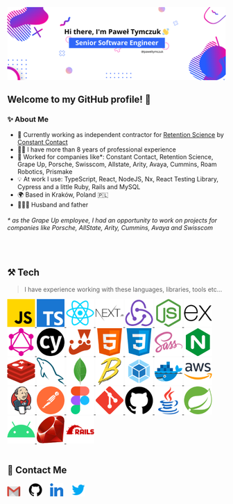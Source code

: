 <img src="https://github.com/LetItRock/LetItRock/blob/main/img/header.png" alt="Hi there, I'm Paweł Tymczuk :wave:" />
<br>

<h2 align="left">Welcome to my GitHub profile! 🙌</h2>
<h3 align="left">✨ About Me</h2>

- 💼 Currently working as independent contractor for <a href="https://www.retentionscience.com/">Retention Science</a> by <a href="https://www.constantcontact.com/">Constant Contact</a>
- 👨‍💻 I have more than 8 years of professional experience
- 🏢 Worked for companies like\*: Constant Contact, Retention Science, Grape Up, Porsche, Swisscom, Allstate, Arity, Avaya, Cummins, Roam Robotics, Prismake
- 💡 At work I use: TypeScript, React, NodeJS, Nx, React Testing Library, Cypress and a little Ruby, Rails and MySQL
- 🌍 Based in Kraków, Poland 🇵🇱
- 👨‍👩‍👧 Husband and father

<h6>* as the Grape Up employee, I had an opportunity to work on projects for companies like Porsche, AllState, Arity, Cummins, Avaya and Swisscom<h6>

<br>
<h2 align="left">⚒️ Tech</h2>

> I have experience working with these languages, libraries, tools etc...

<a href="https://developer.mozilla.org/en-US/docs/Web/JavaScript" target="_blank">
  <img src="./img/javascript.svg" width="64" height="64" alt="JavaScript" />
</a>
<a href="https://www.typescriptlang.org/" target="_blank">
  <img src="./img/typescript.svg" width="64" height="64" alt="TypeScript" />
</a>
<a href="https://reactjs.org/" target="_blank">
  <img src="./img/reactjs.svg" width="64" height="64" alt="React" />
</a>
<a href="https://nextjs.com/" target="_blank">
  <img src="./img/nextjs.svg" width="64" height="64" alt="React" />
</a>
<a href="https://redux.js.org/" target="_blank">
  <img src="./img/redux.svg" width="64" height="64" alt="React" />
</a>
<a href="https://nodejs.org/en/" target="_blank">
  <img src="./img/nodejs.svg" width="64" height="64" alt="CSS" />
</a>
<a href="https://expressjs.com/" target="_blank">
  <img src="./img/express.svg" width="64" height="64" alt="CSS" />
</a>
<a href="https://graphql.org/" target="_blank">
  <img src="./img/graphql.svg" width="64" height="64" alt="CSS" />
</a>
<a href="https://www.cypress.io/" target="_blank">
  <img src="./img/cypress.svg" width="64" height="64" alt="CSS" />
</a>
<a href="https://jestjs.io/" target="_blank">
  <img src="./img/jest.svg" width="64" height="64" alt="CSS" />
</a>
<a href="https://developer.mozilla.org/en-US/docs/Web/HTML" target="_blank">
  <img src="./img/html.svg" width="64" height="64" alt="HTML" />
</a>
<a href="https://developer.mozilla.org/en-US/docs/Web/CSS" target="_blank">
  <img src="./img/css.svg" width="64" height="64" alt="CSS" />
</a>
<a href="https://sass-lang.com/" target="_blank">
  <img src="./img/sass.svg" width="64" height="64" alt="CSS" />
</a>
<a href="https://www.nginx.com/" target="_blank">
  <img src="./img/nginx.svg" width="64" height="64" alt="CSS" />
</a>
<a href="https://redis.io/" target="_blank">
  <img src="./img/redis.svg" width="64" height="64" alt="CSS" />
</a>
<a href="https://www.mysql.com/" target="_blank">
  <img src="./img/mysql.svg" width="64" height="64" alt="CSS" />
</a>
<a href="https://www.mongodb.com/" target="_blank">
  <img src="./img/mongodb.svg" width="64" height="64" alt="CSS" />
</a>
<a href="https://babeljs.io/" target="_blank">
  <img src="./img/babel.svg" width="64" height="64" alt="CSS" />
</a>
<a href="https://webpack.js.org/" target="_blank">
  <img src="./img/webpack.svg" width="64" height="64" alt="CSS" />
</a>
<a href="https://www.docker.com/" target="_blank">
  <img src="./img/docker.svg" width="64" height="64" alt="CSS" />
</a>
<a href="https://aws.amazon.com/" target="_blank">
  <img src="./img/aws.svg" width="64" height="64" alt="CSS" />
</a>
<a href="https://www.jenkins.io/" target="_blank">
  <img src="./img/jenkins.svg" width="64" height="64" alt="CSS" />
</a>
<a href="https://www.postman.com/" target="_blank">
  <img src="./img/postman.svg" width="64" height="64" alt="CSS" />
</a>
<a href="https://www.figma.com/" target="_blank">
  <img src="./img/figma.svg" width="64" height="64" alt="CSS" />
</a>
<a href="https://git-scm.com/" target="_blank">
  <img src="./img/git.svg" width="64" height="64" alt="CSS" />
</a>
<a href="https://github.com/" target="_blank">
  <img src="./img/github.svg" width="64" height="64" alt="CSS" />
</a>
<a href="https://www.java.com/en/" target="_blank">
  <img src="./img/java.svg" width="64" height="64" alt="CSS" />
</a>
<a href="https://spring.io/" target="_blank">
  <img src="./img/spring.svg" width="64" height="64" alt="CSS" />
</a>
<a href="https://www.android.com/intl/en_US/" target="_blank">
  <img src="./img/android.svg" width="64" height="64" alt="CSS" />
</a>
<a href="https://www.ruby-lang.org/en/" target="_blank">
  <img src="./img/ruby.svg" width="64" height="64" alt="CSS" />
</a>
<a href="https://rubyonrails.org/" target="_blank">
  <img src="./img/rails.svg" width="64" height="64" alt="CSS" />
</a>

<br/>
<br/>

<h2 align="left">💬 Contact Me</h3>
<p align="left">
  <a href="mailto:pawel.tymczuk@gmail.com"><img src="./img/gmail.png" width="30px" alt="Gmail"></a> &nbsp; &nbsp;
  <a href="https://github.com/LetItRock"><img src="./img/github.svg" width="30px" alt="GitHub"></a> &nbsp; &nbsp;
  <a href="https://in.linkedin.com/in/paweltymczuk"><img src="./img/linkedin.svg" width="30px" alt="LinkedIn"></a> &nbsp; &nbsp;
  <a href="https://twitter.com/paweltymczuk"><img src="./img/twitter.svg" width="30px" alt="Twitter"></a> &nbsp; &nbsp;
</p>
